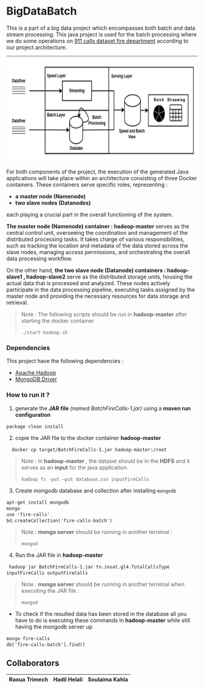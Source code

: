 # BigDataBatch

This is a part of a big data project which encompasses both batch and data stream processing.
This java project is used for the batch processing where we do some operations on [911 calls dataset fire department](https://data.sfgov.org/Public-Safety/Fire-Department-Calls-for-Service/nuek-vuh3/data) according to our project architecture.


<p align="center">
  <img src="./Architecture.png" width=650 height=280>
</p>


For both components of the project, the execution of the generated Java applications will take place within an architecture consisting of three Docker containers. These containers serve specific roles, representing :
* **a master node (Namenode)** 
* **two slave nodes (Datanodes)**

each playing a crucial part in the overall functioning of the system.

**The master node (Namenode) container : hadoop-master** serves as the central control unit, overseeing the coordination and management of the distributed processing tasks. It takes charge of various responsibilities, such as tracking the location and metadata of the data stored across the slave nodes, managing access permissions, and orchestrating the overall data processing workflow.

On the other hand, **the two slave node (Datanode) containers : hadoop-slave1 , hadoop-slave2** serve as the distributed storage units, housing the actual data that is processed and analyzed. These nodes actively participate in the data processing pipeline, executing tasks assigned by the master node and providing the necessary resources for data storage and retrieval.

> Note : The following scripts should be run in **hadoop-master** after starting the docker container 
> ```
> ./start-hadoop.sh
> ```

### Dependencies 
This project have the following dependencies : 
* [Apache Hadoop](https://mvnrepository.com/artifact/org.apache.hadoop)
* [MongoDB Driver](https://mvnrepository.com/artifact/org.mongodb/mongo-java-driver)

### How to run it ?
1. generate the **JAR file** *(named BatchFireCalls-1.jar)* using a **maven run configuration** 
```
package clean install
```
2. copie the JAR file to the docker container **hadoop-master**
```
  docker cp target/BatchFireCalls-1.jar hadoop-master:/root
```
> Note : In **hadoop-master** , the dataset should be in the **HDFS** and it serves as an **input** for the java application.
> ```
> hadoop fs -put –put database.csv inputFireCalls
> ```
3. Create mongodb database and collection after installing `mongodb`
```
apt-get install mongodb 
mongo 
use 'fire-calls'
bd.createCollection('fire-calls-batch')
```
> Note : **mongo server** should be running in another ternimal :
> ```
> mongod
> ```
4. Run the JAR file in **hadoop-master** 
```
 hadoop jar BatchFireCalls-1.jar tn.insat.gl4.TotalCallsType inputFireCalls outputFireCalls
```
> Note : **mongo server** should be running in another ternimal when executing the JAR file :
> ```
> mongod
> ```
* To check if the resulted data has been stored in the database all you have to do is executing these commands in **hadoop-master** while still having the mongodb server up
```
mongo fire-calls
db['fire-calls-batch'].find()
```

## Collaborators 
| Raoua Trimech | Hadil Helali | Soulaima Kahla |
| ---- | ---- | ---- |
